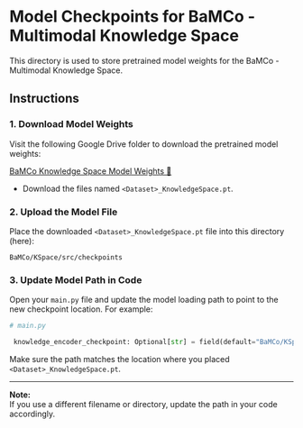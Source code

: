 # Model Checkpoints for BaMCo - Multimodal Knowledge Space

This directory is used to store pretrained model weights for the BaMCo - Multimodal Knowledge Space.

## Instructions

### 1. Download Model Weights

Visit the following Google Drive folder to download the pretrained model weights:

[BaMCo Knowledge Space Model Weights 🤗](https://drive.google.com/drive/folders/1uv7FsiafFWMQt8Se8hUOzg12qx4375H5?usp=sharing)

- Download the files named `<Dataset>_KnowledgeSpace.pt`.

### 2. Upload the Model File

Place the downloaded `<Dataset>_KnowledgeSpace.pt` file into this directory (here):

```
BaMCo/KSpace/src/checkpoints
```

### 3. Update Model Path in Code

Open your `main.py` file and update the model loading path to point to the new checkpoint location. For example:

```python
# main.py

 knowledge_encoder_checkpoint: Optional[str] = field(default="BaMCo/KSpace/src/checkpoints/<Dataset>_KnowledgeSpace.pt")
```

Make sure the path matches the location where you placed `<Dataset>_KnowledgeSpace.pt`.

---

**Note:**  
If you use a different filename or directory, update the path in your code accordingly.